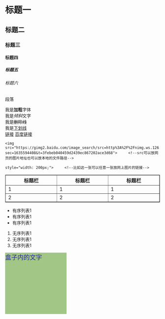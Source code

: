 <!DOCTYPE html>
<html lang="en">
<head>
    <meta charset="UTF-8">
    <meta http-equiv="X-UA-Compatible" content="IE=edge">
    <meta name="viewport" content="width=device-width, initial-scale=1.0">
    <title>文本格式</title>
</head>
<body>
      <!--html网站的基础内容-->
    <h1>标题一</h1>      <!--h表示标题，后面的数字是级别不同-->
    <h2>标题二</h2>
    <h3>标题三</h3>
    <h4>标题四</h4>
    <h5>标题五</h5>
    <h6>标题六</h6>
    <p>段落</p>        <!--p是段落标题-->
    我是<strong>加粗</strong>字体<br>      <!--strong用于加粗-->
    我是<em>倾斜</em>文字<br>     <!--em用于倾斜-->
    我是<del>删除线</del><br>    <!--del是删除线-->
    我是<ins>下划线</ins><br>    <!--ins是下划线-->
    <a href="">链接</a>        <!--a用于链接,写想要链接的网址，或者本地的html文件相对或绝对路径-->
    <a href="https://www.baidu.com">百度链接</a>

    <img src="https://gimg2.baidu.com/image_search/src=http%3A%2F%2Fnimg.ws.126.net%2F%3Furl%3Dhttp%253A%252F%252Fdingyue.ws.126.net%252F2021%252F0820%252F0142054dp00qy3hyz0019d200u0015dg00u0015d.png%26thumbnail%3D650x2147483647%26quality%3D80%26type%3Djpg&refer=http%3A%2F%2Fnimg.ws.126.net&app=2002&size=f9999,10000&q=a80&n=0&g=0n&fmt=jpeg?sec=1635594408&t=3febeb040459d2439ec867202ace3d68">     <!--src可以放网页的图片地址也可以放本地的文件路径-->
    
    style="width: 200px;">     <!--比如这一张可以任意一张放网上图片的链接-->
 <!--表格-->
 <table border="1">    <!--表格写在table标签里面-->
    <tr >              <!--tr表示表格中的一行-->
        <th style="width: 300px;">标题栏</th>     <!--th和td都表示列，写在tr里面，但是th指标题中的列，会默认文字加粗居中-->
        <th style="width: 300px;">标题栏</th>
        <th style="width: 300px;">标题栏</th>
    </tr>
<tr>
    <td>1</td>
    <td>1</td>
    <td>1</td>
</tr>
<tr>
    <td>2</td>
    <td>2</td>
    <td>2</td>
</tr>
 </table>

   <!--列表: ul指有序列表，下面的列举前面会加上数字序号，ol是无序列表，列举的前面会默认成加小圆点-->
   <ul>
       <li>有序列表1</li>
       <li>有序列表1</li>
       <li>有序列表1</li>
   </ul>
   <ol>
    <li>无序列表1</li>
    <li>无序列表1</li>
    <li>无序列表1</li>
   </ol>
       <!--div标签性质是盒子-->
       <!--span表示是块-->
    <!--基本的style设置，color字体颜色/backgroundcolo背景颜色/width宽度/height高度/font-size字体大小等-->
    <div style="width: 200px; height: 200px; background: rgb(161, 198, 134); color:rgb(41, 39, 163); font-size: 20px;">
盒子内的文字
    </div>

   
<!--以上是html的基础知识，至于美化页面方面，可以简单看一下css的知识-->
</body>
</html>